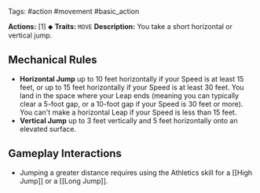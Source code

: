 Tags: #action #movement #basic_action 

**Actions:** [1] ⬥
**Traits:** `MOVE` 
**Description:** You take a short horizontal or vertical jump.
## Mechanical Rules

- **Horizontal Jump** up to 10 feet horizontally if your Speed is at least 15 feet, or up to 15 feet horizontally if your Speed is at least 30 feet. You land in the space where your Leap ends (meaning you can typically clear a 5-foot gap, or a 10-foot gap if your Speed is 30 feet or more). You can't make a horizontal Leap if your Speed is less than 15 feet.
- **Vertical Jump** up to 3 feet vertically and 5 feet horizontally onto an elevated surface.

## Gameplay Interactions

- Jumping a greater distance requires using the Athletics skill for a [[High Jump]] or a [[Long Jump]].